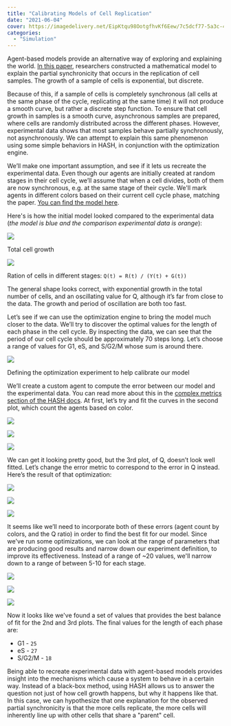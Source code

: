 ```yaml
---
title: "Calibrating Models of Cell Replication"
date: "2021-06-04"
cover: https://imagedelivery.net/EipKtqu98OotgfhvKf6Eew/7c5dcf77-5a3c-4a9c-13db-355d323aa100/public
categories: 
  - "Simulation"
---
```


Agent-based models provide an alternative way of exploring and explaining the world. [In this paper](https://royalsocietypublishing.org/doi/full/10.1098/rsif.2019.0382), researchers constructed a mathematical model to explain the partial synchronicity that occurs in the replication of cell samples. The growth of a sample of cells is exponential, but discrete.

Because of this, if a sample of cells is completely synchronous (all cells at the same phase of the cycle, replicating at the same time) it will not produce a smooth curve, but rather a discrete step function. To ensure that cell growth in samples is a smooth curve, asynchronous samples are prepared, where cells are randomly distributed across the different phases. However, experimental data shows that most samples behave partially synchronously, not asynchronously. We can attempt to explain this same phenomenon using some simple behaviors in HASH, in conjunction with the optimization engine.

We’ll make one important assumption, and see if it lets us recreate the experimental data. Even though our agents are initially created at random stages in their cell cycle, we’ll assume that when a cell divides, both of them are now synchronous, e.g. at the same stage of their cycle. We'll mark agents in different colors based on their current cell cycle phase, matching the paper. [You can find the model here](https://hash.ai/@hash/multi-stage-cell-replication).

Here's is how the initial model looked compared to the experimental data (_the model is blue and the comparison experimental data is orange_):

![](https://imagedelivery.net/EipKtqu98OotgfhvKf6Eew/d5c494fd-cd56-4641-0fbc-d7ec70484e00/public)

Total cell growth

![](https://imagedelivery.net/EipKtqu98OotgfhvKf6Eew/ac883fd3-7d7e-45e4-e225-070dfd619d00/public)

Ration of cells in different stages: `Q(t) = R(t) / (Y(t) + G(t))`

The general shape looks correct, with exponential growth in the total number of cells, and an oscillating value for Q, although it’s far from close to the data. The growth and period of oscillation are both too fast.

Let’s see if we can use the optimization engine to bring the model much closer to the data. We’ll try to discover the optimal values for the length of each phase in the cell cycle. By inspecting the data, we can see that the period of our cell cycle should be approximately 70 steps long. Let’s choose a range of values for G1, eS, and S/G2/M whose sum is around there.

![](https://imagedelivery.net/EipKtqu98OotgfhvKf6Eew/34246557-99ee-4b9c-f4ba-1b63c35bca00/public)

Defining the optimization experiment to help calibrate our model

We’ll create a custom agent to compute the error between our model and the experimental data. You can read more about this in the [complex metrics section of the HASH docs](https://docs.hash.ai/core/creating-simulations/experiments/optimization-experiments/complex-metrics). At first, let’s try and fit the curves in the second plot, which count the agents based on color.

![](https://imagedelivery.net/EipKtqu98OotgfhvKf6Eew/431df3f2-3c15-46eb-703a-65e2106e9100/public)

![](https://imagedelivery.net/EipKtqu98OotgfhvKf6Eew/9b77be51-f71e-4556-7e97-202910e0ff00/public)

![](https://imagedelivery.net/EipKtqu98OotgfhvKf6Eew/5cd1f18b-ed50-4305-91a3-f128ca8c5800/public)

We can get it looking pretty good, but the 3rd plot, of Q, doesn’t look well fitted. Let’s change the error metric to correspond to the error in Q instead. Here’s the result of that optimization:

![](https://imagedelivery.net/EipKtqu98OotgfhvKf6Eew/db4b8ecb-b25f-46d7-0606-0cffa6174500/public)

![](https://imagedelivery.net/EipKtqu98OotgfhvKf6Eew/21073afe-d6ad-4234-a232-92c289298700/public)

![](https://imagedelivery.net/EipKtqu98OotgfhvKf6Eew/728941e5-64a9-4f67-4864-6b8e31dd7b00/public)

It seems like we’ll need to incorporate both of these errors (agent count by colors, and the Q ratio) in order to find the best fit for our model. Since we've run some optimizations, we can look at the range of parameters that are producing good results and narrow down our experiment definition, to improve its effectiveness. Instead of a range of ~20 values, we'll narrow down to a range of between 5-10 for each stage.

![](https://imagedelivery.net/EipKtqu98OotgfhvKf6Eew/e8e702ef-8be0-4ad3-aefc-c51728420a00/public)

![](https://imagedelivery.net/EipKtqu98OotgfhvKf6Eew/c11c05b1-7e4a-46be-8025-59395fea1f00/public)

![](https://imagedelivery.net/EipKtqu98OotgfhvKf6Eew/c8901136-6c73-41c6-46e9-9e952b16b900/public)

Now it looks like we've found a set of values that provides the best balance of fit for the 2nd and 3rd plots. The final values for the length of each phase are:

- G1 - `25`
- eS - `27`
- S/G2/M - `18`

Being able to recreate experimental data with agent-based models provides insight into the mechanisms which cause a system to behave in a certain way. Instead of a black-box method, using HASH allows us to answer the question not just of how cell growth happens, but why it happens like that. In this case, we can hypothesize that one explanation for the observed partial synchronicity is that the more cells replicate, the more cells will inherently line up with other cells that share a "parent" cell.
